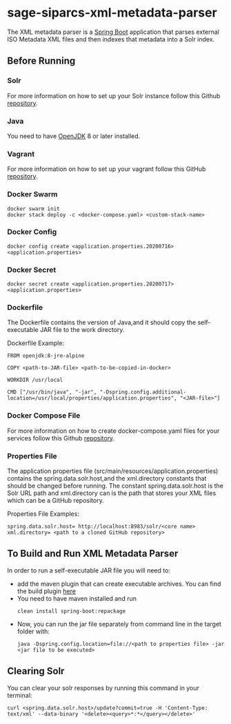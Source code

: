 # sage-siparcs-xml-metadata-parser

The XML metadata parser is a [Spring Boot](https://spring.io/projects/spring-boot) application that parses external ISO Metadata XML files and then indexes that metadata into a Solr index. 

## Before Running

### Solr

For more information on how to set up your Solr instance follow this Github [repository](https://github.com/NCAR/sage-solr-vagrant.git).

### Java

You need to have [OpenJDK](https://adoptopenjdk.net/index.html) 8 or later installed.

### Vagrant

For more information on how to set up your vagrant follow this GitHub [repository](https://github.com/NCAR/sage-solr-vagrant.git).

### Docker Swarm
```
docker swarm init
docker stack deploy -c <docker-compose.yaml> <custom-stack-name>
```
### Docker Config 
```
docker config create <application.properties.20200716> <application.properties>
```
### Docker Secret 
```
docker secret create <application.properties.20200717> <application.properties>
```
### Dockerfile

The Dockerfile contains the version of Java,and it should copy the self-executable JAR file to the work directory.

Dockerfile Example:
```
FROM openjdk:8-jre-alpine

COPY <path-to-JAR-file> <path-to-be-copied-in-docker>

WORKDIR /usr/local

CMD ["/usr/bin/java", "-jar", "-Dspring.config.additional-location=/usr/local/properties/application.properties", "<JAR-file>"]
```
### Docker Compose File

For more information on how to create docker-compose.yaml files for your services follow this Github [repository](https://github.com/NCAR/sage-siparcs-docker-compose).

### Properties File

The application properties file (src/main/resources/application.properties) contains the spring.data.solr.host,and the xml.directory constants that should be changed before running. The constant spring.data.solr.host is the Solr URL path and xml.directory can is the path that stores your XML files which can be a GitHub repository.

Properties File Examples:
```
spring.data.solr.host= http://localhost:8983/solr/<core name>
xml.directory= <path to a cloned GitHub repository>
```

## To Build and Run XML Metadata Parser
In order to run a self-executable JAR file you will need to:
- add the maven plugin that can create executable archives. You can find the build plugin [here](https://docs.spring.io/spring-boot/docs/2.3.0.RELEASE/maven-plugin/reference/html/#repackage)
- You need to have maven installed and run
  ```
  clean install spring-boot:repackage
  ```
- Now, you can run the jar file separately from command line in the target folder with:
  ```
  java -Dspring.config.location=file://<path to properties file> -jar <jar file to be executed>
  ```


## Clearing Solr 

You can clear your solr responses by running this command in your terminal:
```
curl <spring.data.solr.host>/update?commit=true -H 'Content-Type: text/xml' --data-binary '<delete><query>*:*</query></delete>'
```


